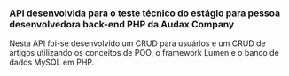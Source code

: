 ### API desenvolvida para o teste técnico do estágio para pessoa desenvolvedora back-end PHP da Audax Company

Nesta API foi-se desenvolvido um CRUD para usuários e um CRUD de artigos utilizando os conceitos de POO, o framework Lumen e o banco de dados MySQL em PHP.
